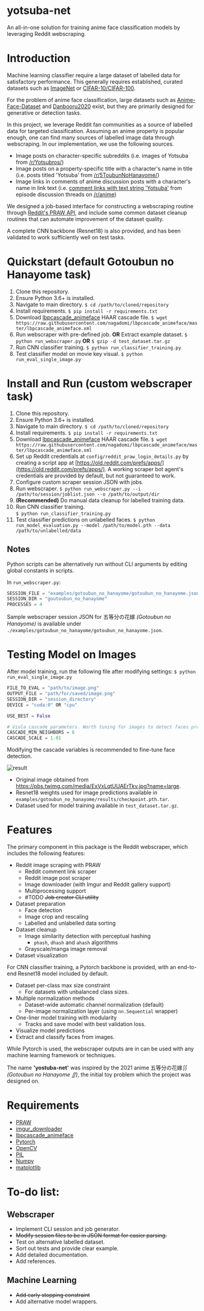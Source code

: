 # yotsuba-net

An all-in-one solution for training anime face classification models by leveraging Reddit webscraping.

# Introduction
Machine learning classifier require a large dataset of labelled data for satisfactory performance. This generally requires established, curated datasets such as [ImageNet](https://www.image-net.org/) or [CIFAR-10/CIFAR-100](https://www.cs.toronto.edu/~kriz/cifar.html).

For the problem of anime face classification, large datasets such as [Anime-Face-Dataset](https://github.com/bchao1/Anime-Face-Dataset) and [Danbooru2020](https://www.gwern.net/Danbooru2020#danbooru2018) exist, but they are primarily designed for generative or detection tasks.

In this project, we leverage Reddit fan communities as a source of labelled data for targeted classification. Assuming an anime property is popular enough, one can find many sources of labelled image data through webscraping. In our implementation, we use the following sources.

- Image posts on character-specific subreddits (i.e. images of Yotsuba from [/r/Yotsubros/](www.reddit.com/r/Yotsubros/))
- Image posts on a property-specific title with a character's name in title (i.e. posts titled 'Yotsuba' from [/r/5ToubunNoHanayome/](https://www.reddit.com/r/5ToubunNoHanayome/))
- Image links in comments of anime discussion posts with a character's name in link text (i.e. [comment links with text string 'Yotsuba'](https://www.reddit.com/r/anime/comments/m80o69/comment/greqvhm/?utm_source=share&utm_medium=web2x&context=3) from episode discussion threads on [/r/anime](www.reddit.com/r/anime))

We designed a job-based interface for constructing a webscraping routine through [Reddit's PRAW API](https://pypi.org/project/praw/), and include some common dataset cleanup routines that can automate improvement of the dataset quality.

A complete CNN backbone (Resnet18) is also provided, and has been validated to work sufficiently well on test tasks.

# Quickstart (default Gotoubun no Hanayome task)
1. Clone this repository.
2. Ensure Python 3.6+ is installed.
3. Navigate to main directory. 
    `$ cd /path/to/cloned/repository`
4. Install requirements. 
    `$ pip install -r requirements.txt`
5. Download [lbpcascade_animeface](https://github.com/nagadomi/lbpcascade_animeface) HAAR cascade file. 
    `$ wget https://raw.githubusercontent.com/nagadomi/lbpcascade_animeface/master/lbpcascade_animeface.xml`
6. Run webscraper with pre-defined job. **OR** Extract example dataset.
    `$ python run_webscraper.py` **OR** `$ gzip -d test_dataset.tar.gz`
7. Run CNN classifier training.
    `$ python run_classifier_training.py`
8. Test classifier model on movie key visual. 
    `$ python run_eval_single_image.py`

# Install and Run (custom webscraper task)
1. Clone this repository.
2. Ensure Python 3.6+ is installed.
3. Navigate to main directory. 
    `$ cd /path/to/cloned/repository`
4. Install requirements. 
    `$ pip install -r requirements.txt`
5. Download [lbpcascade_animeface](https://github.com/nagadomi/lbpcascade_animeface) HAAR cascade file. 
    `$ wget https://raw.githubusercontent.com/nagadomi/lbpcascade_animeface/master/lbpcascade_animeface.xml`
6. Set up Reddit credentials at `config/reddit_praw_login_details.py` by creating a script app at [https://old.reddit.com/prefs/apps/](https://old.reddit.com/prefs/apps/). A working scraper bot agent's credentials are provided by default, but not guaranteed to work.
6. Configure custom scraper session JSON with jobs.
7. Run webscraper. 
    `$ python run_webscraper.py --i /path/to/session/joblist.json --o /path/to/output/dir`
8. **(Recommended)** Do manual data cleanup for labelled training data.
9. Run CNN classifier training.  
    `$ python run_classifier_training.py`
10. Test classifier predictions on unlabelled faces. 
    `$ python run_model_evaluation.py --model /path/to/model.pth --data /path/to/unlabelled/data`

## Notes
Python scripts can be alternatively run without CLI arguments by editing global constants in scripts.

In `run_webscraper.py`:
```python
SESSION_FILE = "examples/gotoubun_no_hanayome/gotoubun_no_hanayome.json"
SESSION_DIR = "goutoubun_no_hanayome"
PROCESSES = 4
```

Sample webscraper session JSON for 五等分の花嫁  *(Gotoubun no Hanayome)* is available under `./examples/gotoubun_no_hanayome/gotoubun_no_hanayome.json`.

# Testing Model on Images
After model training, run the following file after modifying settings:
    `$ python run_eval_single_image.py`

```python
FILE_TO_EVAL = "path/to/image.png"
OUTPUT_FILE = "path/for/saved/image.png"
SESSION_DIR = "session_directory"
DEVICE = "cuda:0" OR "cpu"

USE_BEST = False

# Viola cascade parameters. Worth tuning for images to detect faces properly.
CASCADE_MIN_NEIGHBORS = 6
CASCADE_SCALE = 1.01
```
Modifying the cascade variables is recommended to fine-tune face detection.

![result](examples/gotoubun_no_hanayome/results/single_image_eval.png)

- Original image obtained from https://pbs.twimg.com/media/ExVxLqtUUAErTkv.jpg?name=large.
- Resnet18 weights used for image predictions available in `examples/gotoubun_no_hanayome/results/checkpoint.pth.tar`.
- Dataset used for model training available in `test_dataset.tar.gz`.

# Features
The primary component in this package is the Reddit webscraper, which includes the following features:
- Reddit image scraping with PRAW
    - Reddit comment link scraper
    - Reddit image post scraper
    - Image downloader (with Imgur and Reddit gallery support)
    - Multiprocessing support
    - #TODO ~~Job creator CLI utility~~
- Dataset preparation
    - Face detection
    - Image crop and rescaling
    - Labelled and unlabelled data sorting
- Dataset cleanup
    - Image similarity detection with perceptual hashing
        - `phash`, `dhash` and `ahash` algorithms
    - Grayscale/manga image removal
- Dataset visualization

For CNN classifier training, a Pytorch backbone is provided, with an end-to-end Resnet18 model included by default.
- Dataset per-class max size constraint
    - For datasets with unbalanced class sizes.
- Multiple normalization methods
    - Dataset-wide automatic channel normalization (default)
    - Per-image normalization layer (using `nn.Sequential` wrapper)
- One-liner model training with modularity
    - Tracks and save model with best validation loss.
- Visualize model predictions
- Extract and classify faces from images.

While Pytorch is used, the webscraper outputs are in can be used with any machine learning framework or techniques.

The name **'yostuba-net'** was inspired by the 2021 anime 五等分の花嫁∬  *(Gotoubun no Hanayome ∬)*, the initial toy problem which the project was designed on.

# Requirements
- [PRAW](https://pypi.org/project/praw/)
- [imgur_downloader](https://github.com/jtara1/imgur_downloader)
- [lbpcascade_animeface](https://github.com/nagadomi/lbpcascade_animeface)
- [Pytorch](https://pytorch.org/)
- [OpenCV](https://opencv.org/)
- [PIL](https://python-pillow.org/)
- [Numpy](https://numpy.org/)
- [matplotlib](https://matplotlib.org/)

# To-do list:
## Webscraper
- Implement CLI session and job generator.
- ~~Modify session files to be in JSON format for easier parsing.~~
- Test on alternative labelled dataset.
- Sort out tests and provide clear example.
- Add detailed documentation.
- Add references.

## Machine Learning
- ~~Add early stopping constraint~~
- Add alternative model wrappers.